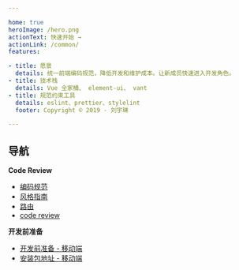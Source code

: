 ```yaml
---

home: true
heroImage: /hero.png
actionText: 快速开始 →
actionLink: /common/
features:

- title: 愿景
  details: 统一前端编码规范，降低开发和维护成本。让新成员快速进入开发角色。
- title: 技术栈
  details: Vue 全家桶、 element-ui、 vant
- title: 规范约束工具
  details: eslint、prettier、stylelint
  footer: Copyright © 2019 - 刘宇琳

---
```


## 导航

**Code Review**

- [编码规范](../common/standard.md)
- [风格指南](../common/style.md)
- [路由](../common/router.md)
- [code review](../common/code-review.md)

**开发前准备**

- [开发前准备 - 移动端](../mobile/prepare.md)
- [安装包地址 - 移动端](../mobile/install.md)
